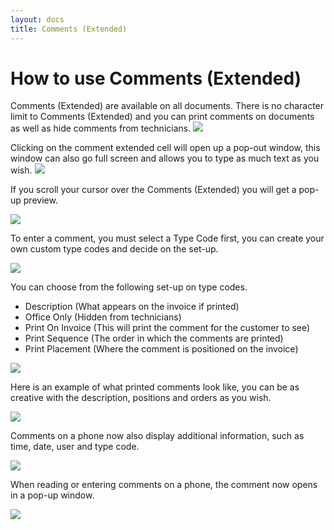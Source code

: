 ```yaml
---
layout: docs
title: Comments (Extended)
---
```


#   How to use Comments (Extended)

Comments (Extended) are available on all documents. There is no character limit to Comments (Extended) and you can print comments on documents as well as hide comments from technicians. 
![](media/garagehive-comments.png)

Clicking on the comment extended cell will open up a pop-out window, this window can also go full screen and allows you to type as much text as you wish. 
![](media/garagehive-comment-window.png)

If you scroll your cursor over the Comments (Extended) you will get a pop-up preview. 

![](media/garagehive-comment-preview.png)

To enter a comment, you must select a Type Code first, you can create your own custom type codes and decide on the set-up. 


![](media/garagehive-comments-code-selection.png)

You can choose from the following set-up on type codes. 

* Description (What appears on the invoice if printed)
* Office Only (Hidden from technicians)
* Print On Invoice (This will print the comment for the customer to see)
* Print Sequence (The order in which the comments are printed)
* Print Placement (Where the comment is positioned on the invoice)

![](media/garagehive-comment-code.png)

Here is an example of what printed comments look like, you can be as creative with the description, positions and orders as you wish. 

![](media/garagehive-comment-printout.png)

Comments on a phone now also display additional information, such as time, date, user and type code. 

![](media/garagehive-comments-phone.png)

When reading or entering comments on a phone, the comment now opens in a pop-up window.

![](media/garagehive-comment-phone-input.png)
